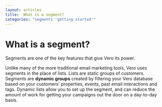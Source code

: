 ```yaml
---
layout: articles
title:  What is a segment?
categories: "segments 'getting started'"
---
```


# What is a segment?

Segments are one of the key features that give Vero its power.

Unlike many of the more traditional email marketing tools, Vero uses segments in the place of lists. Lists are static groups of customers. Segments are **dynamic groups** created by filtering your Vero database based on your customers' properties, events, past email interactions and tags. Dynamic lists allow you to set up the segment, and can reduce the amount of work for getting your campaigns out the door on a day-to-day basis.